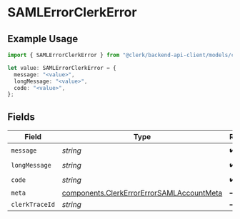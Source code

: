 # SAMLErrorClerkError

## Example Usage

```typescript
import { SAMLErrorClerkError } from "@clerk/backend-api-client/models/components";

let value: SAMLErrorClerkError = {
  message: "<value>",
  longMessage: "<value>",
  code: "<value>",
};
```

## Fields

| Field                                                                                                  | Type                                                                                                   | Required                                                                                               | Description                                                                                            |
| ------------------------------------------------------------------------------------------------------ | ------------------------------------------------------------------------------------------------------ | ------------------------------------------------------------------------------------------------------ | ------------------------------------------------------------------------------------------------------ |
| `message`                                                                                              | *string*                                                                                               | :heavy_check_mark:                                                                                     | N/A                                                                                                    |
| `longMessage`                                                                                          | *string*                                                                                               | :heavy_check_mark:                                                                                     | N/A                                                                                                    |
| `code`                                                                                                 | *string*                                                                                               | :heavy_check_mark:                                                                                     | N/A                                                                                                    |
| `meta`                                                                                                 | [components.ClerkErrorErrorSAMLAccountMeta](../../models/components/clerkerrorerrorsamlaccountmeta.md) | :heavy_minus_sign:                                                                                     | N/A                                                                                                    |
| `clerkTraceId`                                                                                         | *string*                                                                                               | :heavy_minus_sign:                                                                                     | N/A                                                                                                    |